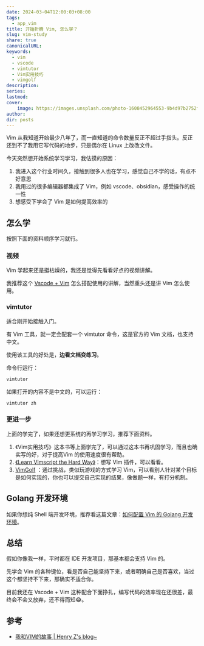 ```yaml
---
date: 2024-03-04T12:00:03+08:00
tags:
  - app_vim
title: 开始折腾 Vim, 怎么学？
slug: vim-study
share: true
canonicalURL: 
keywords:
  - vim
  - vscode
  - vimtutor
  - Vim实用技巧
  - vimgolf
description: 
series: 
lastmod: 
cover:
    image: https://images.unsplash.com/photo-1608452964553-9b4d97b2752f?crop=entropy&cs=tinysrgb&fit=max&fm=jpg&ixid=M3wzNjAwOTd8MHwxfHNlYXJjaHwzMHx8bGludXh8ZW58MHwwfHx8MTcwOTUyNDg3OXww&ixlib=rb-4.0.3&q=80&w=700
author: 
dir: posts
---
```



Vim 从我知道开始最少八年了，而一直知道的命令数量反正不超过手指头。反正还到不了我用它写代码的地步，只是偶尔在 Linux 上改改文件。

今天突然想开始系统学习学习，我估摸的原因：
1. 我进入这个行业时间久，接触到很多人也在学习，感觉自己不学的话，有点不好意思
2. 我用过的很多编辑器都集成了 Vim，例如 vscode、obsidian，感受操作的统一性
3. 想感受下学会了 Vim 是如何提高效率的

## 怎么学
按照下面的资料顺序学习就行。

### 视频
Vim 学起来还是挺枯燥的，我还是觉得先看看好点的视频讲解。

我推荐这个 [Vscode + Vim](https://www.bilibili.com/video/BV1z541177Jy/?vd_source=1421aab889aa8c67977f9d6f83271fdc) 怎么搭配使用的讲解，当然重头还是讲 Vim 怎么使用。


### vimtutor
适合刚开始接触入门。

有 Vim 工具，就一定会配套一个 vimtutor 命令，这是官方的 Vim 文档，也支持中文。

使用该工具的好处是，**边看文档变练习**。

命令行运行：
```bash
vimtutor
```
如果打开的内容不是中文的，可以运行：
```
vimtutor zh
```

### 更进一步
上面的学完了，如果还想更系统的再学习学习，推荐下面资料。
1. 《Vim实用技巧》这本书等上面学完了，可以通过这本书再巩固学习，而且也确实写的好，对于提高Vim 的使用速度很有帮助。
2. [《Learn Vimscript the Hard Way》](https://learnvimscriptthehardway.stevelosh.com/)：想写 Vim 插件，可以看看。
3. [VimGolf](https://www.vimgolf.com/) ：通过挑战，类似玩游戏的方式学习 Vim，可以看别人针对某个目标是如何实现的，你也可以提交自己实现的结果，像做题一样，有打分机制。


## Golang 开发环境
如果你想纯 Shell 端开发环境，推荐看这篇文章：[如何配置 Vim 的 Golang 开发环境](https://taoshu.in/vim/go-vim.html)。


## 总结
假如你像我一样，平时都在 IDE 开发项目，那基本都会支持 Vim 的。

先学会 Vim 的各种键位，看是否自己能坚持下来，或者明确自己是否喜欢，当过这个都坚持不下来，那确实不适合你。

目前我还在 Vscode + Vim 这种配合下面挣扎，编写代码的效率现在还很差，最终会不会又放弃，还不得而知😂。

## 参考
- [我和VIM的故事 | Henry Z's blog~](https://changchen.me/blog/20180223/vim-tour/)
